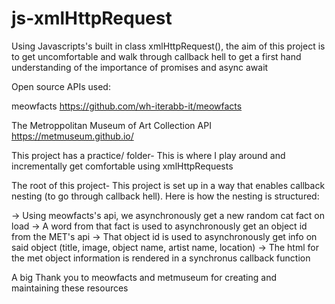 # js-xmlHttpRequest

Using Javascripts's built in class xmlHttpRequest(), the aim of this project is to get uncomfortable and walk through callback hell to get a first hand understanding of the importance of promises and async await

Open source APIs used:

meowfacts
https://github.com/wh-iterabb-it/meowfacts

The Metroppolitan Museum of Art Collection API
https://metmuseum.github.io/

This project has a practice/ folder-
This is where I play around and incrementally get comfortable using xmlHttpRequests

The root of this project-
This project is set up in a way that enables callback nesting (to go through callback hell).
Here is how the nesting is structured:

-> Using meowfacts's api, we asynchronously get a new random cat fact on load
-> A word from that fact is used to asynchronously get an object id from the MET's api
-> That object id is used to asynchronously get info on said object (title, image, object name, artist name, location)
-> The html for the met object information is rendered in a synchronus callback function

A big Thank you to meowfacts and metmuseum for creating and maintaining these resources
